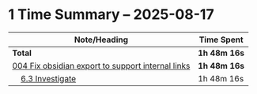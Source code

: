 # 1 Time Summary – 2025-08-17

|Note/Heading|Time Spent|
|------------|----------|
|**Total**|**1h 48m 16s**|
|[004 Fix obsidian export to support internal links](../../../../../../lan/topics/tooling/obsidian/tasks/2025/004%20Fix%20obsidian%20export%20to%20support%20internal%20links.md)|**1h 48m 16s**|
|    [6.3 Investigate ](../../../../../../lan/topics/tooling/obsidian/tasks/2025/004%20Fix%20obsidian%20export%20to%20support%20internal%20links.md#63-investigate)|1h 48m 16s|
